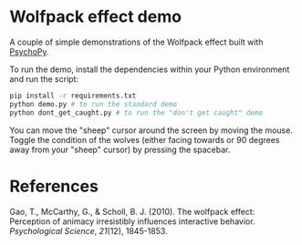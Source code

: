 # Wolfpack effect demo

A couple of simple demonstrations of the Wolfpack effect built with [PsychoPy](https://www.psychopy.org/).

To run the demo, install the dependencies within your Python environment and run the script:

```bash
pip install -r requirements.txt
python demo.py # to run the standard demo
python dont_get_caught.py # to run the "don't get caught" demo
```

You can move the "sheep" cursor around the screen by moving the mouse. Toggle the condition of the wolves (either facing towards or 90 degrees away from your "sheep" cursor) by pressing the spacebar.

# References

Gao, T., McCarthy, G., & Scholl, B. J. (2010). The wolfpack effect: Perception of animacy irresistibly influences interactive behavior. _Psychological Science_, _21_(12), 1845-1853.
